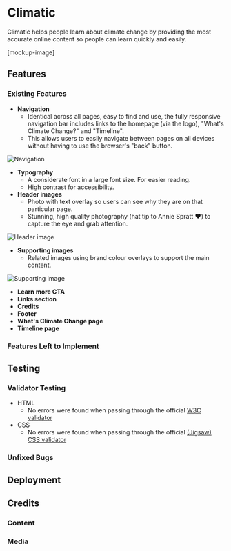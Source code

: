 # Climatic

Climatic helps people learn about climate change by providing the most accurate online content so people can learn quickly and easily.

[mockup-image]

## Features 

### Existing Features

- **Navigation**
  - Identical across all pages, easy to find and use, the fully responsive navigation bar includes links to the homepage (via the logo), "What's Climate Change?" and "Timeline".
  - This allows users to easily navigate between pages on all devices without having to use the browser's "back" button.

![Navigation](https://p-DgFRdw9.t2.n0.cdn.getcloudapp.com/items/Jrux6ZKd/b15bd387-59e4-497d-8fdb-75b16fddd10a.png?v=443e7115012d4784e8b8ce4ad711fdcf)

- **Typography**
  - A considerate font in a large font size. For easier reading. 
  - High contrast for accessibility.
- **Header images**
  - Photo with text overlay so users can see why they are on that particular page.
  - Stunning, high quality photography (hat tip to Annie Spratt ♥️) to capture the eye and grab attention.

![Header image](https://p-DgFRdw9.t2.n0.cdn.getcloudapp.com/items/GGupReOy/b87b3a80-3845-46db-a660-dfa996d647d6.png?v=6da3bf8c7c3585740aa3645866948795)

- **Supporting images**
  - Related images using brand colour overlays to support the main content.

![Supporting image](https://p-DgFRdw9.t2.n0.cdn.getcloudapp.com/items/lluoYex0/15d26f62-5f81-4f08-8170-a2bcad3d9ef9.png?v=6b10bc69cb9ca6e2b034ab60850bf784)

- **Learn more CTA**
- **Links section**
- **Credits**
- **Footer**
- **What's Climate Change page**
- **Timeline page**

### Features Left to Implement

## Testing 

### Validator Testing 

- HTML
  - No errors were found when passing through the official [W3C validator](https://validator.w3.org/nu/?doc=https%3A%2F%2Flucywoodman.github.io%2Fclimatic%2F)
- CSS
  - No errors were found when passing through the official [(Jigsaw) CSS validator](https://jigsaw.w3.org/css-validator/validator?uri=lucywoodman.github.io%2Fclimatic%2F&profile=css3svg&usermedium=all&warning=1&vextwarning=&lang=en)

### Unfixed Bugs

## Deployment


## Credits 

### Content 

### Media